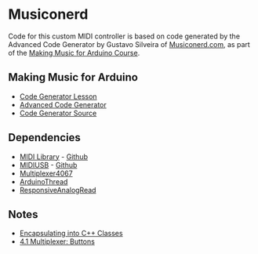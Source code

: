 # Musiconerd

Code for this custom MIDI controller is based on code generated by the Advanced
Code Generator by Gustavo Silveira of [Musiconerd.com][], as part of the
[Making Music for Arduino Course][].

[Making Music for Arduino Course]: https://go.musiconerd.com/making-music-with-arduino
[Musiconerd.com]: https://go.musiconerd.com/

## Making Music for Arduino

* [Code Generator Lesson][]
* [Advanced Code Generator][]
* [Code Generator Source][]

[Code Generator Lesson]: https://course.musiconerd.com/products/23c642ac-a924-4aa6-a05f-85cef105a1f8/categories/56fa17f4-ac79-43b2-8609-156c1ed5c5e0/posts/bf97fb7d-4ed8-40ce-976e-dbef7c3d3329
[Advanced Code Generator]: https://go.musiconerd.com/code-gen-advanced
[Code Generator Source]: https://github.com/silveirago/code-gen-full

## Dependencies

* [MIDI Library][] - [Github][MIDI Library Github]
* [MIDIUSB][] - [Github][MIDIUSB Github]
* [Multiplexer4067][]
* [ArduinoThread][]
* [ResponsiveAnalogRead][]

[MIDI Library]: https://www.arduino.cc/reference/en/libraries/midi-library/
[MIDI Library Github]: https://github.com/FortySevenEffects/arduino_midi_library
[MIDIUSB]: https://www.arduino.cc/reference/en/libraries/midiusb/
[MIDIUSB Github]: https://github.com/arduino-libraries/MIDIUSB
[Multiplexer4067]: https://github.com/sumotoy/Multiplexer4067
[ArduinoThread]: https://github.com/ivanseidel/ArduinoThread
[ResponsiveAnalogRead]: https://github.com/dxinteractive/ResponsiveAnalogRead

## Notes

* [Encapsulating into C++ Classes][]
* [4.1 Multiplexer: Buttons][]

[Encapsulating into C++ Classes]: https://www.digikey.com/en/maker/tutorials/2020/the-basics-of-c-on-an-arduino-part-5-software-libraries-and-custom-classes
[4.1 Multiplexer: Buttons]: https://course.musiconerd.com/products/23c642ac-a924-4aa6-a05f-85cef105a1f8/categories/8e9f43e1-65c3-4db1-9fa9-a2c3bdd4d1e2/posts/1a1f50ed-5c4c-48d1-8c15-9cf4f5b9265d
